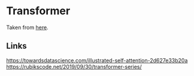 # Transformer

Taken from [here](https://www.tensorflow.org/tutorials/text/transformer).

## Links

https://towardsdatascience.com/illustrated-self-attention-2d627e33b20a  
https://rubikscode.net/2019/09/30/transformer-series/  
